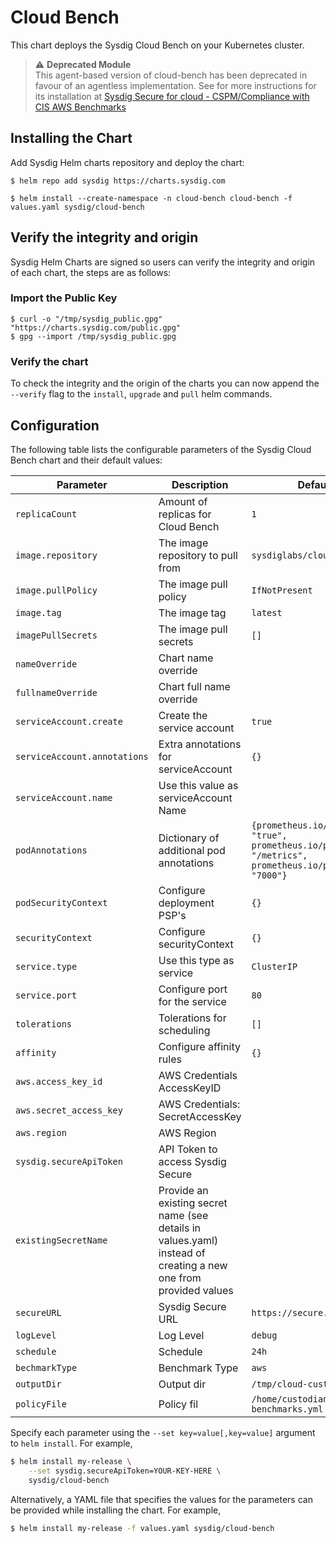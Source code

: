 # Cloud Bench

This chart deploys the Sysdig Cloud Bench on your Kubernetes cluster.

>  ⚠️ **Deprecated Module**<br/>
> This agent-based version of cloud-bench has been deprecated in favour of an agentless implementation.
> See for more instructions for its installation at [Sysdig Secure for cloud - CSPM/Compliance with CIS AWS Benchmarks](https://docs.sysdig.com/en/docs/installation/sysdig-secure-for-cloud/#cspmcompliance-with-cis-aws-benchmarks)

## Installing the Chart

Add Sysdig Helm charts repository and deploy the chart:

```
$ helm repo add sysdig https://charts.sysdig.com

$ helm install --create-namespace -n cloud-bench cloud-bench -f values.yaml sysdig/cloud-bench
```

## Verify the integrity and origin
Sysdig Helm Charts are signed so users can verify the integrity and origin of each chart, the steps are as follows:

### Import the Public Key

```console
$ curl -o "/tmp/sysdig_public.gpg" "https://charts.sysdig.com/public.gpg"
$ gpg --import /tmp/sysdig_public.gpg
```

### Verify the chart

To check the integrity and the origin of the charts you can now append the `--verify` flag to the `install`, `upgrade` and `pull` helm commands.

## Configuration

The following table lists the configurable parameters of the Sysdig Cloud Bench
chart and their default values:

| Parameter                    | Description                                                                                                     | Default                                                                                      |
| ---------------------------- | --------------------------------------------------------------------------------------------------------------- | -------------------------------------------------------------------------------------------- |
| `replicaCount`               | Amount of replicas for Cloud Bench                                                                              | `1`                                                                                          |
| `image.repository`           | The image repository to pull from                                                                               | `sysdiglabs/cloud-bench`                                                                     |
| `image.pullPolicy`           | The image pull policy                                                                                           | `IfNotPresent`                                                                               |
| `image.tag`                  | The image tag                                                                                                   | `latest`                                                                                     |
| `imagePullSecrets`           | The image pull secrets                                                                                          | `[]`                                                                                         |
| `nameOverride`               | Chart name override                                                                                             | ` `                                                                                          |
| `fullnameOverride`           | Chart full name override                                                                                        | ` `                                                                                          |
| `serviceAccount.create`      | Create the service account                                                                                      | `true`                                                                                       |
| `serviceAccount.annotations` | Extra annotations for serviceAccount                                                                            | `{}`                                                                                         |
| `serviceAccount.name`        | Use this value as serviceAccount Name                                                                           | ` `                                                                                          |
| `podAnnotations`             | Dictionary of additional pod annotations                                                                        | `{prometheus.io/scrape: "true", prometheus.io/path: "/metrics", prometheus.io/port: "7000"}` |
| `podSecurityContext`         | Configure deployment PSP's                                                                                      | `{}`                                                                                         |
| `securityContext`            | Configure securityContext                                                                                       | `{}`                                                                                         |
| `service.type`               | Use this type as service                                                                                        | `ClusterIP`                                                                                  |
| `service.port`               | Configure port for the service                                                                                  | `80`                                                                                         |
| `tolerations`                | Tolerations for scheduling                                                                                      | `[]`                                                                                         |
| `affinity`                   | Configure affinity rules                                                                                        | `{}`                                                                                         |
| `aws.access_key_id`          | AWS Credentials AccessKeyID                                                                                     | ` `                                                                                          |
| `aws.secret_access_key`      | AWS Credentials: SecretAccessKey                                                                                | ` `                                                                                          |
| `aws.region`                 | AWS Region                                                                                                      | ` `                                                                                          |
| `sysdig.secureApiToken`      | API Token to access Sysdig Secure                                                                               | ` `                                                                                          |
| `existingSecretName`         | Provide an existing secret name (see details in values.yaml) instead of creating a new one from provided values | ` `                                                                                          |
| `secureURL`                  | Sysdig Secure URL                                                                                               | `https://secure.sysdig.com`                                                                  |
| `logLevel`                   | Log Level                                                                                                       | `debug`                                                                                      |
| `schedule`                   | Schedule                                                                                                        | `24h`                                                                                        |
| `bechmarkType`               | Benchmark Type                                                                                                  | `aws`                                                                                        |
| `outputDir`                  | Output dir                                                                                                      | `/tmp/cloud-custodian`                                                                       |
| `policyFile`                 | Policy fil                                                                                                      | `/home/custodian/aws-benchmarks.yml`                                                         |


Specify each parameter using the `--set key=value[,key=value]` argument to `helm install`. For example,

```bash
$ helm install my-release \
    --set sysdig.secureApiToken=YOUR-KEY-HERE \
    sysdig/cloud-bench
```

Alternatively, a YAML file that specifies the values for the parameters can be provided while installing the chart. For example,

```bash
$ helm install my-release -f values.yaml sysdig/cloud-bench
```
